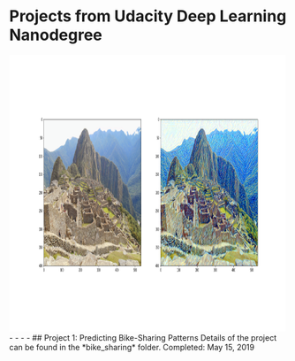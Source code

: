 # Projects from Udacity Deep Learning Nanodegree
<img src="https://github.com/jonessarae/deep_learning_projects/blob/master/machu_picchu_van_gogh_style.png" width="500" height="500">
- - - -
## Project 1: Predicting Bike-Sharing Patterns  
Details of the project can be found in the *bike_sharing* folder.  
Completed: May 15, 2019
